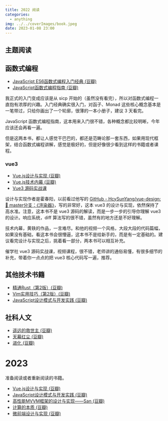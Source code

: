 ```yaml
---
title: 2022 阅读
categories:
  - anything
img: ../../coverImages/book.jpeg
date: 2023-01-08 23:00
---
```



## 主题阅读

## 函数式编程

* [JavaScript ES6函数式编程入门经典 (豆瓣)](https://book.douban.com/subject/30180100/)
* [JavaScript函数式编程指南 (豆瓣)](https://book.douban.com/subject/30283769/)

我正式的入门变成应该是从 sicp 开始的（虽然没有看完），所以对函数式编程一直抱有浓厚的兴趣。入门经典确实很入门，对函子、Monad 这些核心概念基本是一笔带过，只给你画出了一个轮廓，很薄的一本小册子，建议 3 天看完。

JavaScript 函数式编程指南，这本用来入门很不错，各种概念都比较明晰，今年应该还会再看一遍。

但是这两本书，都让人感觉干巴巴的，都还是范畴论那一套东西，如果用现代框架，结合函数式编程讲解，感觉是极好的，但是好像很少看到这样的书籍或者课程。


### vue3
* [Vue.js设计与实现 (豆瓣)](https://book.douban.com/subject/35768338/)
* [Vue.js技术内幕 (豆瓣)](https://book.douban.com/subject/36092368/)
* [Vue3 源码实战课](https://learn.cuixueshe.com/p/t_pc/goods_pc_detail/goods_detail/p_61fb595ce4b0beaee4275e1e?)

设计与实现作者是霍春阳，以前看过他写的 [GitHub - HcySunYang/vue-design: 📖 master分支：《渲染器》](https://github.com/HcySunYang/vue-design)，写的非常好，这本 vue3 的设计与实现，依然保持了高水准。注意，这本书不是 vue3 源码的解读，而是一步一步的引导你理解 vue3 的设计。响应系统，diff 算法写的很不错，虽然有的地方还是不好理解。

技术内幕，黄轶的作品，一言难尽。和他的视频一个风格，大段大段的代码篇幅，如果没有基础，看这本书会很懵逼，这本书不是给新手的，而是有一定基础的。建议看完设计与实现之后，挑着看一部分，两本书可以相互补充。

催学社 vue3 源码实战课，视频课程，很不错，老师讲的通俗易懂，有很多细节的补充，带着你一点点的把 vue3 核心代码写一遍，推荐。



## 其他技术书籍

* [精通Rust（第2版）(豆瓣)](https://book.douban.com/subject/35290878/)
* [Vim实用技巧（第2版）(豆瓣)](https://book.douban.com/subject/26967597/)
* [JavaScript设计模式与开发实践 (豆瓣)](https://book.douban.com/subject/26382780/)


## 社科人文
* [遥远的救世主 (豆瓣)](https://book.douban.com/subject/1322455/)
* [天幕红尘 (豆瓣)](https://book.douban.com/subject/24748615/)
* [进化 (豆瓣)](https://book.douban.com/subject/26880855/)

# 2023

准备阅读或者重新阅读的书籍。

* [Vue.js设计与实现 (豆瓣)](https://book.douban.com/subject/35768338/)
* [JavaScript设计模式与开发实践 (豆瓣)](https://book.douban.com/subject/26382780/)
* [高性能MVVM框架的设计与实现——San (豆瓣)](https://book.douban.com/subject/35923076/)
* [计算的本质 (豆瓣)](https://book.douban.com/subject/26148763/)
* [微前端设计与实现 (豆瓣)](https://book.douban.com/subject/36014313/)
